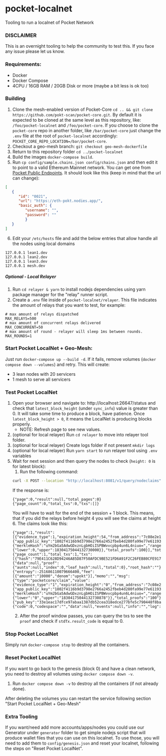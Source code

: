 # pocket-localnet
Tooling to run a localnet of Pocket Network

### DISCLAIMER

This is an overnight tooling to help the community to test this. If you face any issue please let us know.

### Requirements:
* Docker
* Docker Compose
* 4CPU / 16GB RAM / 20GB Disk or more (maybe a bit less is ok too)

### Building

1. Clone the mesh-enabled version of Pocket-Core `cd .. && git clone https://github.com/pokt-scan/pocket-core.git`. By default it is expected to be cloned at the same level as this repository, like: `/foo/pocket-localnet` and `/foo/pocket-core`. If you choose to clone the `pocket-core` repo in another folder, like `/bar/pocket-core` just change the `.env` file at the root of `pocket-localnet` accordingly: `POCKET_CORE_REPO_LOCATION=/bar/pocket-core`.
2. Checkout a geo-mesh branch: `git checkout geo-mesh-dockerfile`
3. Return to this repository folder `cd ../pocket-localnet`
4. Build the images `docker-compose build`.
5. Run `cp config/sample.chains.json config/chains.json` and then edit it to point to a valid Ethereum Mainnet network. You can get one from [Pocket Public Endpoints](https://docs.pokt.network/developers/public-endpoints). It should look like this (keep in mind that the url can change):
```json
[
   {
      "id": "0021",
      "url": "https://eth-pokt.nodies.app/",
      "basic_auth": {
         "username": "",
         "password": ""
         }
   }
]
```
6. Edit your `/etc/hosts` file and add the below entries that allow handle all the nodes using local domains
```text
127.0.0.1 lean1.dev
127.0.0.1 lean2.dev
127.0.0.1 lean3.dev
127.0.0.1 mesh.dev
```

  
##### Optional - Local Relayer

1. Run `cd relayer & yarn` to install nodejs dependencies using yarn package manager for the "relay" runner script.
2. Create a `.env` file inside of `pocket-localnet/relayer`. This file indicates the amount of relays that you want to test, for example:
```dotenv
# max amount of relays dispatched
MAX_RELAYS=500
# max amount of concurrent relays delivered
MAX_CONCURRENT=50
# max amount of round - relayer will sleep 1ms between rounds.
MAX_ROUNDS=1
```

### Start Pocket LocalNet + Geo-Mesh:

Just run `docker-compose up --build -d`. If it fails, remove volumes (`docker compose down --volumes`) and retry.
This will create:
- 3 lean nodes with 20 servicers
- 1 mesh to serve all servicers


### Test Pocket LocalNet

1. Open your browser and navigate to: http://localhost:26647/status and check that `latest_block_height` (under `sync_info`) value is greater than 0. It will take some time to produce a block, have patience. Once `latest_block_height > 0`, it means the LocalNet is producing blocks properly.
   * NOTE: Refresh page to see new values.
2. (optional for local relayer) Run `cd relayer` to move into relayer tool folder.
3. (optional for local relayer) Create logs folder if not present `mkdir logs`
4. (optional for local relayer) Run `yarn start` to run relayer tool using `.env` variables
5. Wait for next session and then query the nodes to check (`height: 0` is for latest block):
   1. Run the following command:
   ```bash 
   curl -X POST --location "http://localhost:8081/v1/query/nodeclaims" -H "Accept: application/json" -H "Content-Type: application/json" -d "{ \"height\": 0 }" && curl -X POST --location "http://localhost:8081/v1/query/blocktxs" -H "Accept: application/json" -H "Content-Type: application/json" -d "{ \"height\": 0 }"
   ```
   If the response is:
   ```
   {"page":0,"result":null,"total_pages":0}
   {"page_count":0,"total_txs":0,"txs":[]}
   ```
   You will have to wait for the end of the session + 1 block. This means, that if you did the relays before height 4 you will see the claims at height 6. The claims look like this:
   ```
   {"page":1,"result":[{"evidence_type":1,"expiration_height":54,"from_address":"7c08e2e1265246a66d7d022b163970114dda124e","header":{"app_public_key":"1802f4116b9d3798e2766a2452fbeb4d280fa99e77e61193df146ca4d88b38af","chain":"0021","session_height":1},"merkle_root":{"merkleHash":"uYm2bGa5AdwGDxznLgbHOiISPBWvvcpbp4un6L4niuo=","range":{"lower":0,"upper":18304175044132730000}},"total_proofs":100}],"total_pages":1}
   {"page_count":1,"total_txs":1,"txs":[{"hash":"79E411C628D94246A85D87F50AFDC9BE521FD6A91F2C26FEB80CFE917CB62A2B","height":6,"index":0,"proof":{"data":null,"proof":{"aunts":null,"index":0,"leaf_hash":null,"total":0},"root_hash":""},"stdTx":{"entropy":-251686110079666400,"fee":[{"amount":"10000","denom":"upokt"}],"memo":"","msg":{"type":"pocketcore/claim","value":{"evidence_type":"1","expiration_height":"0","from_address":"7c08e2e1265246a66d7d022b163970114dda124e","header":{"app_public_key":"1802f4116b9d3798e2766a2452fbeb4d280fa99e77e61193df146ca4d88b38af","chain":"0021","session_height":"1"},"merkle_root":{"merkleHash":"uYm2bGa5AdwGDxznLgbHOiISPBWvvcpbp4un6L4niuo=","range":{"lower":"0","upper":"18304175044132730878"}},"total_proofs":"100"}},"signature":{"pub_key":"33e1eac17dfce97abaa1387db52cea318edce277bfe5c790448f8ba22f602800","signature":"7647798e27472282f726d1a5bffe83fe7dc82d3cd658b6bc7e4a9e1251f64bc9e15e3a80afe33ae5a77a600b23870a11d1a02926222320a03603e6bce6e6e002"}},"tx":"qALbCxcNCpsBq4P6fApKCkAxODAyZjQxMTZiOWQzNzk4ZTI3NjZhMjQ1MmZiZWI0ZDI4MGZhOTllNzdlNjExOTNkZjE0NmNhNGQ4OGIzOGFmEgQwMDIxGAESLwoguYm2bGa5AdwGDxznLgbHOiISPBWvvcpbp4un6L4niuoSCxD+7+egkcffgv4BGGQiFHwI4uEmUkambX0CKxY5cBFN2hJOKAESDgoFdXBva3QSBTEwMDAwGmkKJZ1UR3QgM+HqwX386Xq6oTh9tSzqMY7c4ne/5ceQRI+Loi9gKAASQHZHeY4nRyKC9ybRpb/+g/59yC081li2vH5KnhJR9kvJ4V46gK/jOuWnemALI4cKEdGgKSYiIyCgNgPmvObm4AIoqO607o+a9cD8AQ==","tx_result":{"code":0,"codespace":"","data":null,"events":null,"info":"","log":"","message_type":"claim","recipient":"","signer":"7C08E2E1265246A66D7D022B163970114DDA124E"}}]}
   ```
   2. After the proof window passes, you can query the txs to see the `proof` and check if `stdTx.result_code` is equal to 0.

   
   
### Stop Pocket LocalNet

Simply run `docker-compose stop` to destroy all the containers.


### Reset Pocket LocalNet

If you want to go back to the genesis (block 0) and have a clean network, you need to destroy all volumes using `docker compose down -v`.

1. Run `docker compose down -v` to destroy all the containers (if not already done).

After deleting the volumes you can restart the service following section "Start Pocket LocalNet + Geo-Mesh"


### Extra Tooling
If you want/need add more accounts/apps/nodes you could use our Generator under `generator` folder to get simple nodejs script that will produce wallet files that you can use on this localnet.
To use those, you will need to add them to `config/genesis.json` and reset your localnet, following the steps on "Reset Pocket LocalNet".
